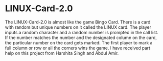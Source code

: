 # LINUX-Card-2.0
The LINUX-Card-2.0 is almost like the game Bingo Card. There is a card with random but unique numbers on it called the LINUX card. The player inputs a random character and a random number is prompted in the call list. If the number matches the number and the designated column on the card, the particular number on the card gets marked. The first player to mark a full column or row or all the corners wins the game. I have received part help on this project from Harshita Singh and Abdul Amir. 
